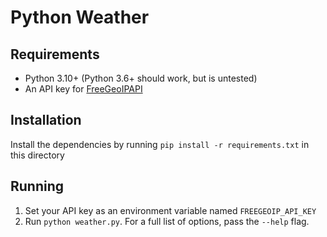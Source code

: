 # Python Weather

## Requirements
* Python 3.10+ (Python 3.6+ should work, but is untested)
* An API key for [FreeGeoIPAPI](https://freegeoip.app/)

## Installation
Install the dependencies by running `pip install -r requirements.txt` in this directory

## Running
1. Set your API key as an environment variable named `FREEGEOIP_API_KEY`
2. Run `python weather.py`. For a full list of options, pass the `--help` flag.
